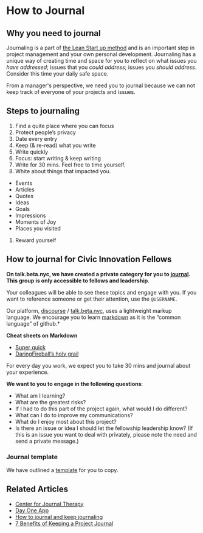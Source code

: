 # How to Journal


## Why you need to journal  

Journaling is a part of [the Lean Start up method](http://theleanstartup.com/principles) and is an important step in project management and your own personal development. Journaling has a unique way of creating time and space for you to reflect on what issues you *have addressed*; issues that you *could address*; issues you *should address*. Consider this time your daily safe space.

From a manager's perspective, we need you to journal because we can not keep track of everyone of your projects and issues.


## Steps to journaling

 1. Find a quite place where you can focus
 1. Protect people’s privacy
 1. Date every entry
 1. Keep (& re-read) what you write
 1. Write quickly
 1. Focus: start writing & keep writing
 1. Write for 30 mins. Feel free to time yourself.
 1. White about things that impacted you.
   - Events
   - Articles
   - Quotes
   - Ideas
   - Goals
   - Impressions
   - Moments of Joy
   - Places you visited
 1. Reward yourself


## How to journal for Civic Innovation Fellows

**On talk.beta.nyc, we have created a private category for you to [journal](https://talk.beta.nyc/c/CIF/2015-Journals). This group is only accessible to fellows and leadership**.

Your colleagues will be able to see these topics and engage with you. If you want to reference someone or get their attention, use the `@USERNAME`.

Our platform, [discourse](http://www.discourse.org) / [talk.beta.nyc](https://talk.beta.nyc), uses a lightweight markup language. We encourage you to learn [markdown](https://en.wikipedia.org/wiki/Markdown) as it is the “common language” of github.*

**Cheat sheets on Markdown**
 * [Super quick](https://github.com/adam-p/markdown-here/wiki/Markdown-Cheatsheet)
 * [DaringFireball’s holy grail](http://daringfireball.net/projects/markdown/syntax)

For every day you work, we expect you to take 30 mins and journal about your experience.

**We want to you to engage in the following questions**:

* What am I learning?
* What are the greatest risks?
* If I had to do this part of the project again, what would I do different?
* What can I do to improve my communications?
* What do I enjoy most about this project?
* Is there an issue or idea I should let the fellowship leadership know? (If this is an issue you want to deal with privately, please note the need and send a private message.)


### Journal template

We have outlined a [template](https://github.com/BetaNYC/NYC-CIF/blob/master/Lessons/01-02-Journal-Template.md) for you to copy.


## Related Articles

* [Center for Journal Therapy](http://journaltherapy.com/journal-cafe-3/journal-course)
* [Day One App](http://dayoneapp.com/journal-series/what-to-journal/)
* [How to journal and keep journaling](http://www.theguardian.com/lifeandstyle/2014/mar/22/how-to-start-journal-writing-drawing)
* [7 Benefits of Keeping a Project Journal](http://www.pmsouth.com/2013/08/03/7-benefits-of-keeping-a-project-journal/)
